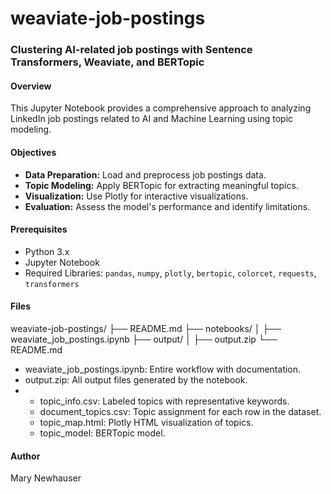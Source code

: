 # weaviate-job-postings

### Clustering AI-related job postings with Sentence Transformers, Weaviate, and BERTopic

#### Overview
This Jupyter Notebook provides a comprehensive approach to analyzing LinkedIn job postings related to AI and Machine Learning using topic modeling.

#### Objectives
- **Data Preparation:** Load and preprocess job postings data.
- **Topic Modeling:** Apply BERTopic for extracting meaningful topics.
- **Visualization:** Use Plotly for interactive visualizations.
- **Evaluation:** Assess the model's performance and identify limitations.

#### Prerequisites
- Python 3.x
- Jupyter Notebook
- Required Libraries: `pandas`, `numpy`, `plotly`, `bertopic`, `colorcet`, `requests`, `transformers`

#### Files
weaviate-job-postings/
├── README.md
├── notebooks/
│   ├── weaviate_job_postings.ipynb
├── output/
│   ├── output.zip
└── README.md

- weaviate_job_postings.ipynb: Entire workflow with documentation.
- output.zip: All output files generated by the notebook.
- - topic_info.csv: Labeled topics with representative keywords.
  - document_topics.csv: Topic assignment for each row in the dataset.
  - topic_map.html: Plotly HTML visualization of topics.
  - topic_model: BERTopic model.

#### Author
Mary Newhauser
